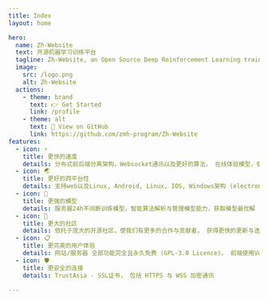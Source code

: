 ```yaml
---
title: Index
layout: home

hero:
  name: Zh-Website
  text: 开源机器学习训练平台
  tagline: Zh-Website, an Open Source Deep Reinforcement Learning training platform, and we can experience the charm and fun of deep reinforcement learning.
  image:
    src: /logo.png
    alt: Zh-Website
  actions:
    - theme: brand
      text: 👉 Get Started
      link: /profile
    - theme: alt
      text: 👀 View on GitHub
      link: https://github.com/zmh-program/Zh-Website
features:
  - icon: ⚡
    title: 更快的速度
    details: 分布式前后端分离架构，Websocket通讯以及更好的算法， 在线体验模型，使用户更加便捷的体验强化学习的乐趣
  - icon: 🌏
    title: 更好的跨平台性
    details: 支持web以及Linux, Android, Linux, IOS, Windows架构 (electron)
  - icon: 💪
    title: 更强的模型
    details: 服务器24h不间断训练模型，智能算法解析与管理模型能力，获取模型最优解
  - icon: 🌵
    title: 更大的社区
    details: 依托于庞大的开源社区，使我们有更多的合作与贡献者， 获得更快的更新与迭代
  - icon: 📋
    title: 更完美的用户体验
    details: 网站/服务器 全部功能完全且永久免费 (GPL-3.0 Licence)， 前端使用Vue+ElementPlus构建界面
  - icon: 🛡
    title: 更安全的连接
    details: TrustAsia - SSL证书， 包括 HTTPS 与 WSS 加密通讯

---
```


<VPTeamMembers size="small" :members="members" style="margin: 8vh auto"/>

<script setup>
import { VPTeamMembers } from 'vitepress/theme';

const members = [
  {
    avatar: 'zmh-program.png',
    name: 'zmh-program',
    title: 'Creator',
    links: [
      { icon: 'github', link: 'https://github.com/' },
    ]
  },
]
</script>